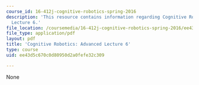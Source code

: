 ```yaml
---
course_id: 16-412j-cognitive-robotics-spring-2016
description: 'This resource contains information regarding Cognitive Robotics: Advanced
  Lecture 6.'
file_location: /coursemedia/16-412j-cognitive-robotics-spring-2016/ee43d5c670c0d80950d2a0fefe32c309_MIT16_412JS16_L19.pdf
file_type: application/pdf
layout: pdf
title: 'Cognitive Robotics: Advanced Lecture 6'
type: course
uid: ee43d5c670c0d80950d2a0fefe32c309

---
```

None